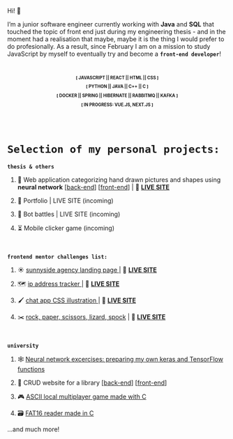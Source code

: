 Hi! :wave: 

I’m a junior software engineer currently working with <b>Java</b> and <b>SQL</b> that touched the topic of front end just during my engineering thesis - and in the moment had a realisation that maybe, maybe it is the thing I would prefer to do profesionally. As a result, since February I am on a mission to study JavaScript by myself to eventually try and become a <code><b>front-end developer</b></code>!

</BR>

<div align="center">
<sub><sup><b>
  
  [ JAVASCRIPT || REACT || HTML || CSS ]
  
  [ PYTHON || JAVA || C++ || C ]
  
  [ DOCKER || SPRING || HIBERNATE || RABBITMQ || KAFKA ] 

[ IN PROGRESS: VUE.JS, NEXT.JS ]</b></sup></sub>
</div>

</br>
</br>

<h1><code>Selection of my personal projects:</code></h1>

<code><b>thesis & others</b></code>

1. 🧠 Web application categorizing hand drawn pictures and shapes using <b>neural network</b>
[<a href="https://github.com/OktawiaRogowicz/neuralNetwork">back-end</a>] [<a href="https://github.com/OktawiaRogowicz/neural-network-front">front-end</a>] | 🎥 <a href="https://neural-network-react.herokuapp.com/"><strong>LIVE SITE</strong></a>

2. 🐤 Portfolio | LIVE SITE (incoming)

3. 🤖 Bot battles | LIVE SITE (incoming)

4. ⏳ Mobile clicker game (incoming)

</br>

<code><b>frontend mentor challenges list:</b></code>

1. :sunny: <a href="https://github.com/OktawiaRogowicz/sunnyside-agency/">sunnyside agency landing page </a>
| 🎥 <a href="https://oktawiarogowicz.github.io/sunnyside-agency/"><strong>LIVE SITE</strong></a>

2. 🗺️ <a href="https://github.com/OktawiaRogowicz/ip-address-tracker/">ip address tracker </a>
| 🎥 <a href="https://oktawiarogowicz.github.io/ip-address-tracker/"><strong>LIVE SITE</strong></a>

  3. 🖌️ <a href="https://github.com/OktawiaRogowicz/CSS-mobile-app-mockup/">chat app CSS illustration </a>
| 🎥 <a href="https://oktawiarogowicz.github.io/CSS-mobile-app-mockup/"><strong>LIVE SITE</strong></a>

 4. ✂️ <a href="https://github.com/OktawiaRogowicz/rock-paper-scissors-lizard-spock/">rock, paper, scissors, lizard, spock</a>
| 🎥 <a href="https://oktawiarogowicz.github.io/rock-paper-scissors-lizard-spock/"><strong>LIVE SITE</strong></a>

</br>

<code><b>university</b></code>

1. 🕸️ <a href="https://github.com/OktawiaRogowicz/Neural-networks"> Neural network excercises: preparing my own keras and TensorFlow functions</a>

2. 📕 CRUD website for a library
[<a href="https://github.com/OktawiaRogowicz/Spring-practice">back-end</a>] [<a href="https://github.com/OktawiaRogowicz/spring-practice-angular">front-end</a>]

3. 🎮 <a href="https://github.com/OktawiaRogowicz/ASCII-multiplayer-game"> ASCII local multiplayer game made with C</a>

4. 🗃️ <a href="https://github.com/OktawiaRogowicz/FAT16"> FAT16 reader made in C</a>

...and much more!
